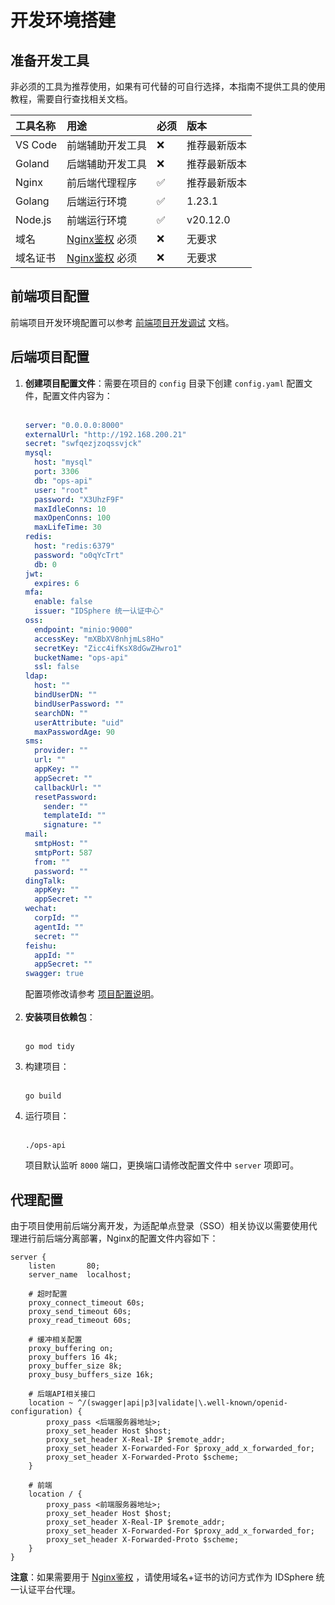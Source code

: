 # 开发环境搭建
## 准备开发工具
非必须的工具为推荐使用，如果有可代替的可自行选择，本指南不提供工具的使用教程，需要自行查找相关文档。

| 工具名称    | 用途                                                                                                                               | 必须  | 版本       |
|:--------|:---------------------------------------------------------------------------------------------------------------------------------|:----|:---------|
| VS Code | 前端辅助开发工具                                                                                                                         | ❌   | 推荐最新版本   |                                                                                                              |
| Goland  | 后端辅助开发工具                                                                                                                         | ❌   | 推荐最新版本   |
| Nginx   | 前后端代理程序                                                                                                                          | ✅   | 推荐最新版本   |
| Golang  | 后端运行环境                                                                                                                           | ✅   | 1.23.1   |
| Node.js | 前端运行环境                                                                                                                           | ✅   | v20.12.0 |
| 域名      | [Nginx鉴权](https://github.com/yuyan075500/ops-api/blob/main/deploy/sso.md#nginx%E4%BB%A3%E7%90%86%E9%89%B4%E6%9D%83 "Nginx鉴权") 必须 | ❌   | 无要求      |
| 域名证书    | [Nginx鉴权](https://github.com/yuyan075500/ops-api/blob/main/deploy/sso.md#nginx%E4%BB%A3%E7%90%86%E9%89%B4%E6%9D%83 "Nginx鉴权") 必须 | ❌   | 无要求      |
## 前端项目配置
前端项目开发环境配置可以参考 [前端项目开发调试](https://github.com/yuyan075500/ops-web?tab=readme-ov-file#%E5%BC%80%E5%8F%91%E8%B0%83%E8%AF%95 "前端项目开发调试") 文档。
## 后端项目配置
1. **创建项目配置文件**：需要在项目的 `config` 目录下创建 `config.yaml` 配置文件，配置文件内容为：<br><br>
   ```yaml
   server: "0.0.0.0:8000"
   externalUrl: "http://192.168.200.21"
   secret: "swfqezjzoqssvjck"
   mysql:
     host: "mysql"
     port: 3306
     db: "ops-api"
     user: "root"
     password: "X3UhzF9F"
     maxIdleConns: 10
     maxOpenConns: 100
     maxLifeTime: 30
   redis:
     host: "redis:6379"
     password: "o0qYcTrt"
     db: 0
   jwt:
     expires: 6
   mfa:
     enable: false
     issuer: "IDSphere 统一认证中心"
   oss:
     endpoint: "minio:9000"
     accessKey: "mXBbXV8nhjmLs8Ho"
     secretKey: "Zicc4ifKsX8dGwZHwro1"
     bucketName: "ops-api"
     ssl: false
   ldap:
     host: ""
     bindUserDN: ""
     bindUserPassword: ""
     searchDN: ""
     userAttribute: "uid"
     maxPasswordAge: 90
   sms:
     provider: ""
     url: ""
     appKey: ""
     appSecret: ""
     callbackUrl: ""
     resetPassword:
       sender: ""
       templateId: ""
       signature: ""
   mail:
     smtpHost: ""
     smtpPort: 587
     from: ""
     password: ""
   dingTalk:
     appKey: ""
     appSecret: ""
   wechat:
     corpId: ""
     agentId: ""
     secret: ""
   feishu:
     appId: ""
     appSecret: ""
   swagger: true
   ```
   配置项修改请参考 [项目配置说明](https://github.com/yuyan075500/ops-api/blob/main/deploy/deploy.md#%E9%85%8D%E7%BD%AE%E6%96%87%E4%BB%B6%E8%AF%B4%E6%98%8E "项目配置说明")。<br><br>
2. **安装项目依赖包**：<br><br>
   ```shell
   go mod tidy
   ```
3. 构建项目：<br><br>
   ```shell
   go build
   ```
4. 运行项目：<br><br>
   ```shell
   ./ops-api
   ```
   项目默认监听 `8000` 端口，更换端口请修改配置文件中 `server` 项即可。
## 代理配置
由于项目使用前后端分离开发，为适配单点登录（SSO）相关协议以需要使用代理进行前后端分离部署，Nginx的配置文件内容如下：
```shell
server {
    listen       80;
    server_name  localhost;

    # 超时配置
    proxy_connect_timeout 60s;
    proxy_send_timeout 60s;
    proxy_read_timeout 60s;

    # 缓冲相关配置
    proxy_buffering on;
    proxy_buffers 16 4k;
    proxy_buffer_size 8k;
    proxy_busy_buffers_size 16k;

    # 后端API相关接口
    location ~ ^/(swagger|api|p3|validate|\.well-known/openid-configuration) {
        proxy_pass <后端服务器地址>;
        proxy_set_header Host $host;
        proxy_set_header X-Real-IP $remote_addr;
        proxy_set_header X-Forwarded-For $proxy_add_x_forwarded_for;
        proxy_set_header X-Forwarded-Proto $scheme;
    }

    # 前端
    location / {
        proxy_pass <前端服务器地址>;
        proxy_set_header Host $host;
        proxy_set_header X-Real-IP $remote_addr;
        proxy_set_header X-Forwarded-For $proxy_add_x_forwarded_for;
        proxy_set_header X-Forwarded-Proto $scheme;
    }
}
```
**注意**：如果需要用于 [Nginx鉴权](https://github.com/yuyan075500/ops-api/blob/main/deploy/sso.md#nginx%E4%BB%A3%E7%90%86%E9%89%B4%E6%9D%83 "Nginx鉴权") ，请使用域名+证书的访问方式作为 IDSphere 统一认证平台代理。
